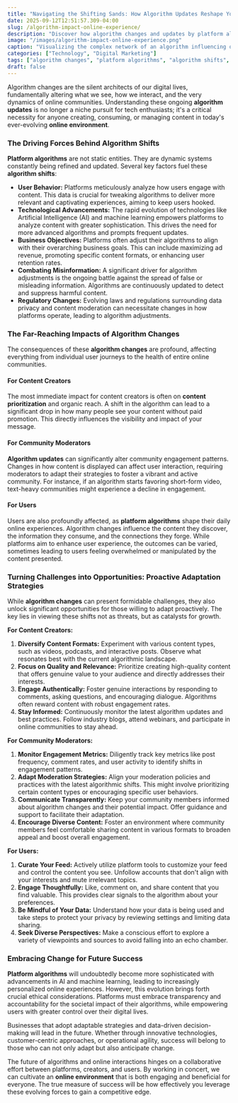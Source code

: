```yaml
---
title: "Navigating the Shifting Sands: How Algorithm Updates Reshape Your Online Experience"
date: 2025-09-12T12:51:57.309-04:00
slug: /algorithm-impact-online-experience/
description: "Discover how algorithm changes and updates by platform algorithms are reshaping content prioritization, community engagement, and your overall online experience."
image: "/images/algorithm-impact-online-experience.png"
caption: "Visualizing the complex network of an algorithm influencing online content."
categories: ["Technology", "Digital Marketing"]
tags: ["algorithm changes", "platform algorithms", "algorithm shifts", "algorithm updates", "content prioritization"]
draft: false
---
```


Algorithm changes are the silent architects of our digital lives, fundamentally altering what we see, how we interact, and the very dynamics of online communities. Understanding these ongoing **algorithm updates** is no longer a niche pursuit for tech enthusiasts; it's a critical necessity for anyone creating, consuming, or managing content in today's ever-evolving **online environment**.

### The Driving Forces Behind Algorithm Shifts

**Platform algorithms** are not static entities. They are dynamic systems constantly being refined and updated. Several key factors fuel these **algorithm shifts**:

*   **User Behavior:** Platforms meticulously analyze how users engage with content. This data is crucial for tweaking algorithms to deliver more relevant and captivating experiences, aiming to keep users hooked.
*   **Technological Advancements:** The rapid evolution of technologies like Artificial Intelligence (AI) and machine learning empowers platforms to analyze content with greater sophistication. This drives the need for more advanced algorithms and prompts frequent updates.
*   **Business Objectives:** Platforms often adjust their algorithms to align with their overarching business goals. This can include maximizing ad revenue, promoting specific content formats, or enhancing user retention rates.
*   **Combating Misinformation:** A significant driver for algorithm adjustments is the ongoing battle against the spread of false or misleading information. Algorithms are continuously updated to detect and suppress harmful content.
*   **Regulatory Changes:** Evolving laws and regulations surrounding data privacy and content moderation can necessitate changes in how platforms operate, leading to algorithm adjustments.

### The Far-Reaching Impacts of Algorithm Changes

The consequences of these **algorithm changes** are profound, affecting everything from individual user journeys to the health of entire online communities.

#### For Content Creators

The most immediate impact for content creators is often on **content prioritization** and organic reach. A shift in the algorithm can lead to a significant drop in how many people see your content without paid promotion. This directly influences the visibility and impact of your message.

#### For Community Moderators

**Algorithm updates** can significantly alter community engagement patterns. Changes in how content is displayed can affect user interaction, requiring moderators to adapt their strategies to foster a vibrant and active community. For instance, if an algorithm starts favoring short-form video, text-heavy communities might experience a decline in engagement.

#### For Users

Users are also profoundly affected, as **platform algorithms** shape their daily online experiences. Algorithm changes influence the content they discover, the information they consume, and the connections they forge. While platforms aim to enhance user experience, the outcomes can be varied, sometimes leading to users feeling overwhelmed or manipulated by the content presented.

### Turning Challenges into Opportunities: Proactive Adaptation Strategies

While **algorithm changes** can present formidable challenges, they also unlock significant opportunities for those willing to adapt proactively. The key lies in viewing these shifts not as threats, but as catalysts for growth.

**For Content Creators:**

1.  **Diversify Content Formats:** Experiment with various content types, such as videos, podcasts, and interactive posts. Observe what resonates best with the current algorithmic landscape.
2.  **Focus on Quality and Relevance:** Prioritize creating high-quality content that offers genuine value to your audience and directly addresses their interests.
3.  **Engage Authentically:** Foster genuine interactions by responding to comments, asking questions, and encouraging dialogue. Algorithms often reward content with robust engagement rates.
4.  **Stay Informed:** Continuously monitor the latest algorithm updates and best practices. Follow industry blogs, attend webinars, and participate in online communities to stay ahead.

**For Community Moderators:**

1.  **Monitor Engagement Metrics:** Diligently track key metrics like post frequency, comment rates, and user activity to identify shifts in engagement patterns.
2.  **Adapt Moderation Strategies:** Align your moderation policies and practices with the latest algorithmic shifts. This might involve prioritizing certain content types or encouraging specific user behaviors.
3.  **Communicate Transparently:** Keep your community members informed about algorithm changes and their potential impact. Offer guidance and support to facilitate their adaptation.
4.  **Encourage Diverse Content:** Foster an environment where community members feel comfortable sharing content in various formats to broaden appeal and boost overall engagement.

**For Users:**

1.  **Curate Your Feed:** Actively utilize platform tools to customize your feed and control the content you see. Unfollow accounts that don't align with your interests and mute irrelevant topics.
2.  **Engage Thoughtfully:** Like, comment on, and share content that you find valuable. This provides clear signals to the algorithm about your preferences.
3.  **Be Mindful of Your Data:** Understand how your data is being used and take steps to protect your privacy by reviewing settings and limiting data sharing.
4.  **Seek Diverse Perspectives:** Make a conscious effort to explore a variety of viewpoints and sources to avoid falling into an echo chamber.

### Embracing Change for Future Success

**Platform algorithms** will undoubtedly become more sophisticated with advancements in AI and machine learning, leading to increasingly personalized online experiences. However, this evolution brings forth crucial ethical considerations. Platforms must embrace transparency and accountability for the societal impact of their algorithms, while empowering users with greater control over their digital lives.

Businesses that adopt adaptable strategies and data-driven decision-making will lead in the future. Whether through innovative technologies, customer-centric approaches, or operational agility, success will belong to those who can not only adapt but also anticipate change.

The future of algorithms and online interactions hinges on a collaborative effort between platforms, creators, and users. By working in concert, we can cultivate an **online environment** that is both engaging and beneficial for everyone. The true measure of success will be how effectively you leverage these evolving forces to gain a competitive edge.
